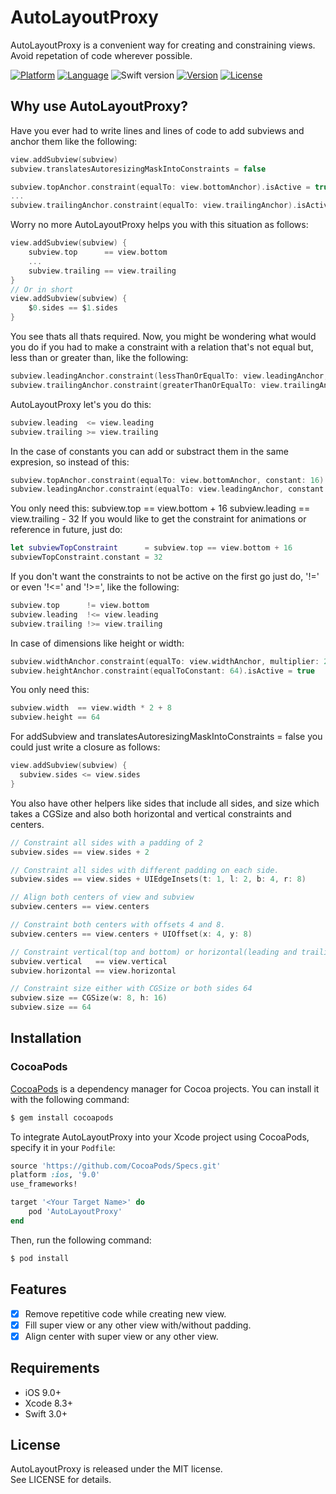 # AutoLayoutProxy
AutoLayoutProxy is a convenient way for creating and constraining views. Avoid repetation of code wherever possible.

[![Platform](http://img.shields.io/badge/platform-ios-blue.svg?style=flat)](https://developer.apple.com/iphone/index.action)
[![Language](http://img.shields.io/badge/language-swift-brightgreen.svg?style=flat)](https://developer.apple.com/swift)
![Swift version](https://img.shields.io/badge/swift-5-orange.svg)
[![Version](https://img.shields.io/cocoapods/v/AutoLayoutProxy.svg?style=flat)](https://github.com/bibinjacobpulickal/AutoLayoutProxy)
[![License](http://img.shields.io/cocoapods/l/AutoLayoutProxy.svg?style=flat)](https://github.com/bibinjacobpulickal/AutoLayoutProxy/blob/master/LICENSE)

## Why use AutoLayoutProxy?

Have you ever had to write lines and lines of code to add subviews and anchor them like the following:
```swift
view.addSubview(subview)
subview.translatesAutoresizingMaskIntoConstraints = false

subview.topAnchor.constraint(equalTo: view.bottomAnchor).isActive = true
...
subview.trailingAnchor.constraint(equalTo: view.trailingAnchor).isActive = true
```

Worry no more AutoLayoutProxy helps you with this situation as follows:
```swift
view.addSubview(subview) {
    subview.top      == view.bottom
    ...
    subview.trailing == view.trailing
}
// Or in short
view.addSubview(subview) {
    $0.sides == $1.sides
}
```

You see thats all thats required. Now, you might be wondering what would you do if you had to make a constraint with a relation that's not equal but, less than or greater than, like the following:
```swift
subview.leadingAnchor.constraint(lessThanOrEqualTo: view.leadingAnchor, constant: -8).isActive = true
subview.trailingAnchor.constraint(greaterThanOrEqualTo: view.trailingAnchor: constant: 16).isActive = true
```

AutoLayoutProxy let's you do this:
```swift
subview.leading  <= view.leading
subview.trailing >= view.trailing
```

In the case of constants you can add or substract them in the same expresion, so instead of this:
```swift
subview.topAnchor.constraint(equalTo: view.bottomAnchor, constant: 16).isActive = true
subview.leadingAnchor.constraint(equalTo: view.leadingAnchor, constant: -32).isActive = true
```

You only need this:
subview.top     == view.bottom + 16
subview.leading == view.trailing - 32
If you would like to get the constraint for animations or reference in future, just do:
```swift
let subviewTopConstraint      = subview.top == view.bottom + 16
subviewTopConstraint.constant = 32
```

If you don't want the constraints to not be active on the first go just do, '!=' or even '!<=' and '!>=', like the following:
```swift
subview.top      != view.bottom
subview.leading  !<= view.leading
subview.trailing !>= view.trailing
```

In case of dimensions like height or width:
```swift
subview.widthAnchor.constraint(equalTo: view.widthAnchor, multiplier: 2, constant: 8).isActive = true
subview.heightAnchor.constraint(equalToConstant: 64).isActive = true
```
You only need this:
```swift
subview.width  == view.width * 2 + 8
subview.height == 64
```
For addSubview and translatesAutoresizingMaskIntoConstraints = false you could just write a closure as follows:
```swift
view.addSubview(subview) {
  subview.sides <= view.sides
}
```
You also have other helpers like sides that include all sides, and size which takes a CGSize and also both horizontal and vertical constraints and centers.
```swift
// Constraint all sides with a padding of 2
subview.sides == view.sides + 2

// Constraint all sides with different padding on each side.
subview.sides == view.sides + UIEdgeInsets(t: 1, l: 2, b: 4, r: 8)

// Align both centers of view and subview
subview.centers == view.centers

// Constraint both centers with offsets 4 and 8.
subview.centers == view.centers + UIOffset(x: 4, y: 8)

// Constraint vertical(top and bottom) or horizontal(leading and trailing)
subview.vertical   == view.vertical
subview.horizontal == view.horizontal

// Constraint size either with CGSize or both sides 64
subview.size == CGSize(w: 8, h: 16)
subview.size == 64
```

## Installation

### CocoaPods

[CocoaPods](https://cocoapods.org) is a dependency manager for Cocoa projects. You can install it with the following command:

```bash
$ gem install cocoapods
```

To integrate AutoLayoutProxy into your Xcode project using CocoaPods, specify it in your `Podfile`:

```ruby
source 'https://github.com/CocoaPods/Specs.git'
platform :ios, '9.0'
use_frameworks!

target '<Your Target Name>' do
    pod 'AutoLayoutProxy'
end
```

Then, run the following command:

```bash
$ pod install
```

## Features
- [x] Remove repetitive code while creating new view.
- [x] Fill super view or any other view with/without padding.
- [x] Align center with super view or any other view.

## Requirements

- iOS 9.0+
- Xcode 8.3+
- Swift 3.0+

## License
AutoLayoutProxy is released under the MIT license.  
See LICENSE for details.
